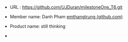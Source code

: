 - URL : https://github.com/UJDuran/milestoneOne_T6.git

- Member name: Danh Pham [emthangtrung (github.com)](https://github.com/emthangtrung)

- Product name: still thinking

- 











